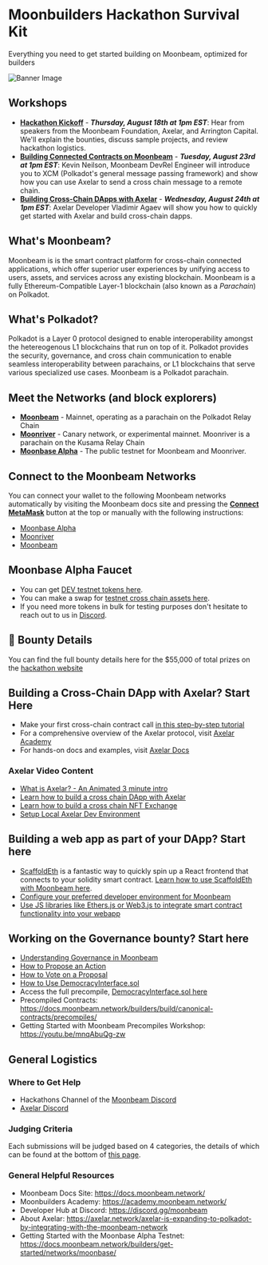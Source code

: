 # Moonbuilders Hackathon Survival Kit
Everything you need to get started building on Moonbeam, optimized for builders

![Banner Image](https://i.ibb.co/B41kxjv/Twitter-Post-Hackathon-Graphic.png)

## Workshops
* **[Hackathon Kickoff](https://www.crowdcast.io/e/connected-contracts/1)** - ***Thursday, August 18th at 1pm EST***: Hear from speakers from the Moonbeam Foundation, Axelar, and Arrington Capital. We'll explain the bounties, discuss sample projects, and review hackathon logistics. 
* **[Building Connected Contracts on Moonbeam](https://www.crowdcast.io/e/connected-contracts/2)** - ***Tuesday, August 23rd at 1pm EST***: Kevin Neilson, Moonbeam DevRel Engineer will introduce you to XCM (Polkadot's general message passing framework) and show how you can use Axelar to send a cross chain message to a remote chain.
* **[Building Cross-Chain DApps with Axelar](https://www.crowdcast.io/e/connected-contracts/3)** - ***Wednesday, August 24th at 1pm EST***: Axelar Developer Vladimir Agaev will show you how to quickly get started with Axelar and build cross-chain dapps.
 

## What's Moonbeam?
Moonbeam is is the smart contract platform for cross-chain connected applications, which offer superior user experiences by unifying access to users, assets, and services across any existing blockchain. Moonbeam is a fully Ethereum-Compatible Layer-1 blockchain (also known as a *Parachain*) on Polkadot.

## What's Polkadot?
Polkadot is a Layer 0 protocol designed to enable interoperability amongst the hetereogenous L1 blockchains that run on top of it. Polkadot provides the security, governance, and cross chain communication to enable seamless interoperability between parachains, or L1 blockchains that serve various specialized use cases. Moonbeam is a Polkadot parachain. 

## Meet the Networks (and block explorers)
* **<a href="https://moonscan.io/" target="_blank">Moonbeam</a>** - Mainnet, operating as a parachain on the Polkadot Relay Chain
* **<a href="https://moonriver.moonscan.io/" target="_blank">Moonriver</a>** - Canary network, or experimental mainnet. Moonriver is a parachain on the Kusama Relay Chain
* **<a href="https://moonbase.moonscan.io/" target="_blank">Moonbase Alpha</a>** - The public testnet for Moonbeam and Moonriver. 

## Connect to the Moonbeam Networks
You can connect your wallet to the following Moonbeam networks automatically by visiting the Moonbeam docs site and pressing the **[Connect MetaMask](https://docs.moonbeam.network/)** button at the top or manually with the following instructions:
* [Moonbase Alpha](https://docs.moonbeam.network/builders/get-started/networks/moonbase/)
* [Moonriver](https://docs.moonbeam.network/builders/get-started/networks/moonriver/)
* [Moonbeam](https://docs.moonbeam.network/builders/get-started/networks/moonbeam/)

## Moonbase Alpha Faucet
* You can get [DEV testnet tokens here](https://apps.moonbeam.network/moonbase-alpha/faucet/).
* You can make a swap for [testnet cross chain assets here](https://moonbeam-swap.netlify.app/#/swap).
* If you need more tokens in bulk for testing purposes don't hesitate to reach out to us in [Discord](https://discord.gg/moonbeam).

## 🎥 Bounty Details
You can find the full bounty details here for the $55,000 of total prizes on the [hackathon website](https://moonbeam.devpost.com/details/category-details)

## Building a Cross-Chain DApp with Axelar? Start Here
* Make your first cross-chain contract call [in this step-by-step tutorial](https://moonbeam.network/blog/connected-contracts-axelar/)
* For a comprehensive overview of the Axelar protocol, visit [Axelar Academy](https://axelar.academy/ecosystem/introduction-to-axelar/)
* For hands-on docs and examples, visit [Axelar Docs](https://docs.axelar.dev/dev/intro)

### Axelar Video Content
* [What is Axelar? - An Animated 3 minute intro](https://www.youtube.com/watch?v=Fz3FSCfj-d0&ab_channel=Axelar)
* [Learn how to build a cross chain DApp with Axelar](https://www.youtube.com/watch?v=e1a41UZdBZ0&ab_channel=Axelar)
* [Learn how to build a cross chain NFT Exchange](https://youtu.be/IHCb_pcc1Js)
* [Setup Local Axelar Dev Environment](https://www.youtube.com/watch?v=PWXmsP_a-ck&ab_channel=Axelar)

## Building a web app as part of your DApp? Start here 
* [ScaffoldEth](https://github.com/scaffold-eth/scaffold-eth) is a fantastic way to quickly spin up a React frontend that connects to your solidity smart contract. [Learn how to use ScaffoldEth with Moonbeam here](https://docs.moonbeam.network/builders/build/eth-api/dev-env/scaffold-eth/). 
* [Configure your preferred developer environment for Moonbeam](https://docs.moonbeam.network/builders/build/eth-api/dev-env/)
* [Use JS libraries like Ethers.js or Web3.js to integrate smart contract functionality into your webapp](https://docs.moonbeam.network/builders/build/eth-api/libraries/)

## Working on the Governance bounty? Start here
* [Understanding Governance in Moonbeam](https://docs.moonbeam.network/learn/features/governance/)
* [How to Propose an Action](https://docs.moonbeam.network/tokens/governance/proposals/)
* [How to Vote on a Proposal](https://docs.moonbeam.network/tokens/governance/voting/)
* [How to Use DemocracyInterface.sol](https://docs.moonbeam.network/builders/pallets-precompiles/precompiles/democracy/)
* Access the full precompile, [DemocracyInterface.sol here](https://github.com/PureStake/moonbeam/blob/master/precompiles/pallet-democracy/DemocracyInterface.sol)
* Precompiled Contracts: https://docs.moonbeam.network/builders/build/canonical-contracts/precompiles/
* Getting Started with Moonbeam Precompiles Workshop: https://youtu.be/mnqAbuQg-zw

## General Logistics

### Where to Get Help
* Hackathons Channel of the [Moonbeam Discord](https://discord.gg/moonbeam)
* [Axelar Discord](https://discord.com/invite/aRZ3Ra6f7D) 

### Judging Criteria
Each submissions will be judged based on 4 categories, the details of which can be found at the bottom of [this page](https://moonbeam.devpost.com/).

### General Helpful Resources
* Moonbeam Docs Site: https://docs.moonbeam.network/ 
* Moonbuilders Academy: https://academy.moonbeam.network/ 
* Developer Hub at Discord: https://discord.gg/moonbeam
* About Axelar: https://axelar.network/axelar-is-expanding-to-polkadot-by-integrating-with-the-moonbeam-network
* Getting Started with the Moonbase Alpha Testnet: https://docs.moonbeam.network/builders/get-started/networks/moonbase/
